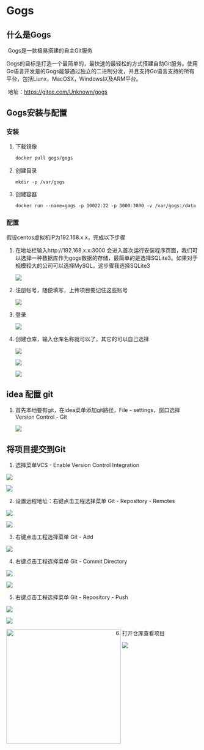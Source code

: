 # Gogs

## 什么是Gogs

​	Gogs是一款极易搭建的自主Git服务

​	Gogs的目标是打造一个最简单的，最快速的最轻松的方式搭建自助Git服务。使用Go语言开发是的Gogs能够通过独立的二进制分发，并且支持Go语言支持的所有平台，包括Liunx，MacOSX，Windows以及ARM平台。

​	地址：https://gitee.com/Unknown/gogs

## Gogs安装与配置

### 安装

1. 下载镜像

   ```dockerfile
   docker pull gogs/gogs
   ```

2. 创建目录

   ```dockerfile
   mkdir -p /var/gogs
   ```

3. 创建容器

   ```dockerfile
   docker run --name=gogs -p 10022:22 -p 3000:3000 -v /var/gogs:/data gogs/gogs
   ```

### 配置

假设centos虚拟机IP为192.168.x.x，完成以下步骤

1. 在地址栏输入http://192.168.x.x:3000 会进入首次运行安装程序页面，我们可以选择一种数据库作为gogs数据的存储，最简单的是选择SQLite3。如果对于规模较大的公司可以选择MySQL，这步骤我选择SQLite3

   ![](D:\images\2020-2-26\20200226175522.jpg)

2. 注册账号，随便填写，上传项目要记住这些账号

   ![](D:\images\2020-2-26\20200226175712.jpg)

3. 登录

   ![](D:\images\2020-2-26\20200226175555.jpg)

4. 创建仓库，输入仓库名称就可以了，其它的可以自己选择

   ![](D:\images\2020-2-26\20200226175743.jpg)

   ![](D:\images\2020-2-26\20200226175852.jpg)

   ![](D:\images\2020-2-26\20200226175928.jpg)

## idea 配置 git

1. 首先本地要有git，在idea菜单添加git路径，File - settings，窗口选择Version Control - Git

   ![](D:\images\2020-2-26\20200226174901.jpg)

## 将项目提交到Git

1. 选择菜单VCS - Enable Version Control Integration

![](D:\images\2020-2-26\20200226180238.jpg)

![](D:\images\2020-2-26\20200226180254.jpg)

2. 设置远程地址：右键点击工程选择菜单 Git - Repository - Remotes

![](D:\images\2020-2-26\20200226180549.jpg)

![](D:\images\2020-2-26\20200226180707.jpg)

3. 右键点击工程选择菜单 Git - Add

![](D:\images\2020-2-26\20200226180757.jpg)

4. 右键点击工程选择菜单 Git - Commit Directory

![](D:\images\2020-2-26\20200226180910.jpg)

![](D:\images\2020-2-26\20200226180959.jpg)

5. 右键点击工程选择菜单 Git - Repository - Push

![](D:\images\2020-2-26\20200226181118.jpg)

![](D:\images\2020-2-26\20200226181142.jpg)

<img src='D:\images\2020-2-26\20200226181201.jpg' align='left' style=' width:300px;height:100 px'/>

6. 打开仓库查看项目

![](D:\images\2020-2-26\20200226181252.jpg)